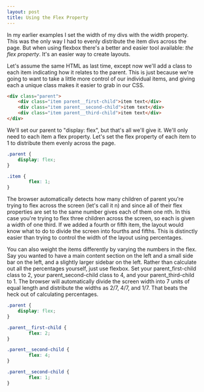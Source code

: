 ```yaml
---
layout: post
title: Using the Flex Property
---
```


In my earlier examples I set the width of my divs with the width property. This was the only way I had to evenly distribute the item divs across the page. But when using flexbox there's a better and easier tool available: *the flex property*. It's an easier way to create layouts.

Let's assume the same HTML as last time, except now we'll add a class to each item indicating how it relates to the parent. This is just because we're going to want to take a little more control of our individual items, and giving each a unique class makes it easier to grab in our CSS. 

```html
<div class="parent">
    <div class="item parent__first-child">item text</div>
    <div class="item parent__second-child">item text</div>
    <div class="item parent__third-child">item text</div>
</div>
```

We'll set our parent to "display: flex", but that's all we'll give it. We'll only need to each item a flex property. Let's set the flex property of each item to 1 to distribute them evenly across the page. 

```css
.parent {
    display: flex;
}

.item {
		flex: 1;	
}
```

The browser automatically detects how many children of parent you're trying to flex across the screen (let's call it n) and since all of their flex properties are set to the same number gives each of them one nth. In this case you're trying to flex three children across the screen, so each is given a width of one third. If we added a fourth or fifth item, the layout would know what to do to divide the screen into fourths and fifths. This is distinctly easier than trying to control the width of the layout using percentages. 

You can also weight the items differently by varying the numbers in the flex. Say you wanted to have a main content section on the left and a small side bar on the left, and a slightly larger sidebar on the left. Rather than calculate out all the percentages yourself, just use flexbox. Set your parent_first-child class to 2, your parent_second-child class to 4, and your parent_third-child to 1. The browser will automatically divide the screen width into 7 units of equal length and distribute the widths as 2/7, 4/7, and 1/7. That beats the heck out of calculating percentages.  


```css
.parent {
    display: flex;
}

.parent__first-child {
		flex: 2;	
}

.parent__second-child {
		flex: 4;
}

.parent__second-child {
		flex: 1;
}
```